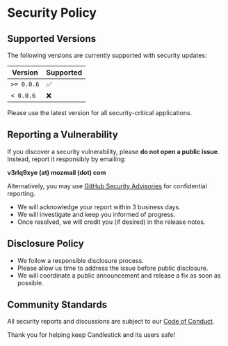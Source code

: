 # Security Policy

## Supported Versions

The following versions are currently supported with security updates:

| Version    | Supported          |
|-----------|--------------------|
| `>= 0.0.6`| :white_check_mark: |
| `< 0.0.6` | :x:                |

Please use the latest version for all security-critical applications.

## Reporting a Vulnerability

If you discover a security vulnerability, please **do not open a public issue**. Instead, report it responsibly by emailing:

**v3rlq9xye (at) mozmail (dot) com**

Alternatively, you may use [GitHub Security Advisories](https://github.com/cm45t3r/candlestick/security/advisories) for confidential reporting.

- We will acknowledge your report within 3 business days.
- We will investigate and keep you informed of progress.
- Once resolved, we will credit you (if desired) in the release notes.

## Disclosure Policy

- We follow a responsible disclosure process.
- Please allow us time to address the issue before public disclosure.
- We will coordinate a public announcement and release a fix as soon as possible.

## Community Standards

All security reports and discussions are subject to our [Code of Conduct](./CODE_OF_CONDUCT.md).

Thank you for helping keep Candlestick and its users safe!
